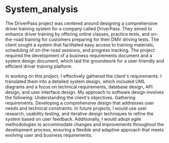 # System_analysis

The DriverPass project was centered around designing a comprehensive driver training system for a company called DriverPass. They aimed to enhance driver training by offering online classes, practice tests, and on-the-road training for customers preparing for their DMV driving tests. The client sought a system that facilitated easy access to training materials, scheduling of on-the-road sessions, and progress tracking. The project required the development of a business requirements document and a system design document, which laid the groundwork for a user-friendly and efficient driver training platform.

In working on this project, I effectively gathered the client's requirements. I translated them into a detailed system design, which included UML diagrams and a focus on technical requirements, database design, API design, and user interface design. My approach to software design involves the following:
Understanding the client's objectives.
Gathering requirements.
Developing a comprehensive design that addresses user needs and technical constraints.
In future projects, I would use user research, usability testing, and iterative design techniques to refine the system based on user feedback. Additionally, I would adopt agile methodologies to accommodate changes and improvements throughout the development process, ensuring a flexible and adaptive approach that meets evolving user and business requirements.

